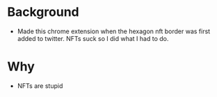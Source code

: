 # Background
* Made this chrome extension when the hexagon nft border was first added to twitter. NFTs suck so I did what I had to do.

# Why
* NFTs are stupid
